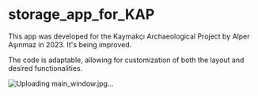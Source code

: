 # storage_app_for_KAP
This app was developed for the Kaymakçı Archaeological Project by Alper Aşınmaz in 2023. It's being improved.

The code is adaptable, allowing for customization of both the layout and desired functionalities.



![Uploading main_window.jpg…]()
